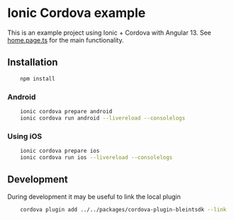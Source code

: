 # Ionic Cordova example

This is an example project using Ionic + Cordova with Angular 13.
See [home.page.ts](src/app/home/home.page.ts) for the main functionality.

## Installation

```bash
    npm install
```

### Android

```bash
    ionic cordova prepare android
    ionic cordova run android --livereload --consolelogs
```

### Using iOS

```bash
    ionic cordova prepare ios
    ionic cordova run ios --livereload --consolelogs
```

## Development

During development it may be useful to link the local plugin

```bash
    cordova plugin add ../../packages/cordova-plugin-bleintsdk --link
```
